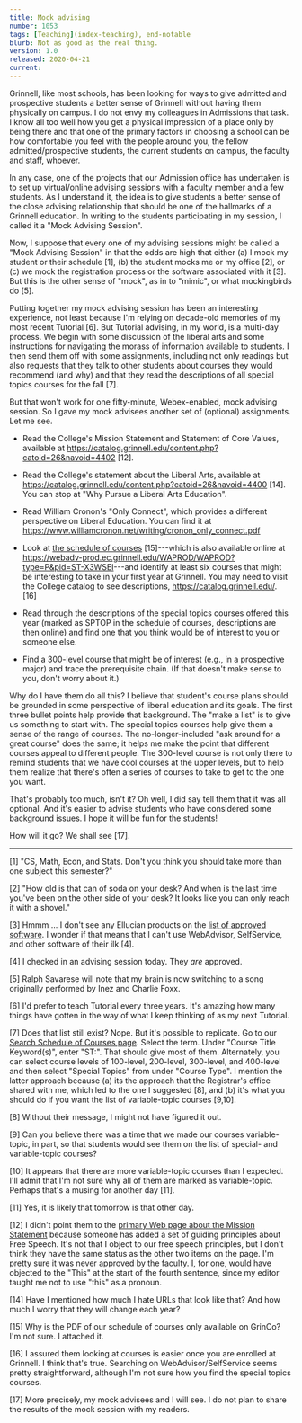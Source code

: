 ```yaml
---
title: Mock advising
number: 1053
tags: [Teaching](index-teaching), end-notable
blurb: Not as good as the real thing.
version: 1.0
released: 2020-04-21
current:
---
```

Grinnell, like most schools, has been looking for ways to give
admitted and prospective students a better sense of Grinnell without
having them physically on campus.  I do not envy my colleagues in
Admissions that task.  I know all too well how you get a physical
impression of a place only by being there and that one of the primary
factors in choosing a school can be how comfortable you feel with
the people around you, the fellow admitted/prospective students,
the current students on campus, the faculty and staff, whoever.

In any case, one of the projects that our Admission office has
undertaken is to set up virtual/online advising sessions with a
faculty member and a few students.  As I understand it, the idea
is to give students a better sense of the close advising relationship
that should be one of the hallmarks of a Grinnell education.  In
writing to the students participating in my session, I called it a
"Mock Advising Session".

Now, I suppose that every one of my advising sessions might be called
a "Mock Advising Session" in that the odds are high that either (a)
I mock my student or their schedule [1], (b) the student mocks me or
my office [2], or (c) we mock the registration process or the software
associated with it [3].  But this is the other sense of "mock", as
in to "mimic", or what mockingbirds do [5].

Putting together my mock advising session has been an interesting
experience, not least because I'm relying on decade-old memories of my
most recent Tutorial [6].  But Tutorial advising, in my world, is
a multi-day process.  We begin with some discussion of the liberal
arts and some instructions for navigating the morass of information
available to students.  I then send them off with some assignments,
including not only readings but also requests that they talk to other
students about courses they would recommend (and why) and that they
read the descriptions of all special topics courses for the fall [7].

But that won't work for one fifty-minute, Webex-enabled, mock
advising session.  So I gave my mock advisees another set of
(optional) assignments.  Let me see.

* Read the College's Mission Statement and Statement of Core Values, available at  <https://catalog.grinnell.edu/content.php?catoid=26&navoid=4402> [12].

* Read the College's statement about the Liberal Arts, available at <https://catalog.grinnell.edu/content.php?catoid=26&navoid=4400> [14]. You can stop at "Why Pursue a Liberal Arts Education".

* Read William Cronon's "Only Connect", which provides a different perspective on Liberal Education. You can find it at <https://www.williamcronon.net/writing/cronon_only_connect.pdf>

* Look at [the schedule of courses](https://grinco.sharepoint.com/sites/Registrar/Shared%20Documents/2020%20-%2021%20Schedule%20-%20PDF-Accessible.pdf) [15]---which is also available online at <https://webadv-prod.ec.grinnell.edu/WAPROD/WAPROD?type=P&pid=ST-X3WSEI>---and identify at least six courses that might be interesting to take in your first year at Grinnell.  You may need to visit the College catalog to see descriptions, <https://catalog.grinnell.edu/>. [16]

* Read through the descriptions of the special topics courses offered this year (marked as SPTOP in the schedule of courses, descriptions are then online) and find one that you think would be of interest to you or someone else.

* Find a 300-level course that might be of interest (e.g., in a prospective major) and trace the prerequisite chain.  (If that doesn't make sense to you, don't worry about it.)

Why do I have them do all this?  I believe that student's course
plans should be grounded in some perspective of liberal education
and its goals.  The first three bullet points help provide that
background.  The "make a list" is to give us something to start
with.  The special topics courses help give them a sense of the
range of courses.  The no-longer-included "ask around for a great
course" does the same; it helps me make the point that different
courses appeal to different people.  The 300-level course is not
only there to remind students that we have cool courses at the upper
levels, but to help them realize that there's often a series of
courses to take to get to the one you want.

That's probably too much, isn't it?  Oh well, I did say tell them
that it was all optional.  And it's easier to advise students who
have considered some background issues.  I hope it will be fun for
the students!

How will it go?  We shall see [17].

---

[1] "CS, Math, Econ, and Stats.  Don't you think you should take more than
one subject this semester?"

[2] "How old is that can of soda on your desk?  And when is the last
time you've been on the other side of your desk?  It looks like you
can only reach it with a shovel."

[3] Hmmm ... I don't see any Ellucian products on the [list of
approved software](https://grinco.sharepoint.com/sites/its/SitePages/Approved%20Software.aspx).  I wonder if that means that I can't use WebAdvisor,
SelfService, and other software of their ilk [4].

[4] I checked in an advising session today.  They *are* approved.

[5] Ralph Savarese will note that my brain is now switching to a song
originally performed by Inez and Charlie Foxx.

[6] I'd prefer to teach Tutorial every three years.  It's amazing how many 
things have gotten in the way of what I keep thinking of as my next
Tutorial.

[7] Does that list still exist?  Nope.  But it's possible to replicate.
Go to our [Search Schedule of Courses page](https://webadv-prod.ec.grinnell.edu/WAPROD/WAPROD?type=P&pid=ST-X3WSEI).  Select the term.  Under "Course
Title Keyword(s)", enter "ST:".  That should give most of them.  Alternately,
you can select course levels of 100-level, 200-level, 300-level, and 400-level
and then select "Special Topics" from under "Course Type".  I mention the
latter approach because (a) its the approach that the Registrar's office
shared with me, which led to the one I suggested [8], and (b) it's
what you should do if you want the list of variable-topic courses [9,10].

[8] Without their message, I might not have figured it out.

[9] Can you believe there was a time that we made our courses
variable-topic, in part, so that students would see them on the
list of special- and variable-topic courses?

[10] It appears that there are more variable-topic courses than I expected.
I'll admit that I'm not sure why all of them are marked as variable-topic.
Perhaps that's a musing for another day [11].

[11] Yes, it is likely that tomorrow is that other day.

[12] I didn't point them to the [primary Web page about the Mission
Statement](https://www.grinnell.edu/about/at-a-glance/mission) because 
someone has added a set of guiding principles about Free Speech.  It's
not that I object to our free speech principles, but I don't think they
have the same status as the other two items on the page.  I'm pretty
sure it was never approved by the faculty.  I, for one, would have
objected to the "This" at the start of the fourth sentence, since
my editor taught me not to use "this" as a pronoun.

[14] Have I mentioned how much I hate URLs that look like that?  And
how much I worry that they will change each year?

[15] Why is the PDF of our schedule of courses only available on GrinCo?
I'm not sure.  I attached it.

[16] I assured them looking at courses is easier once you are enrolled
at Grinnell.  I think that's true.  Searching on WebAdvisor/SelfService
seems pretty straightforward, although I'm not sure how you find the
special topics courses.

[17] More precisely, my mock advisees and I will see.  I do not
plan to share the results of the mock session with my readers.
